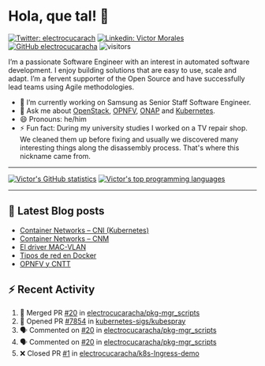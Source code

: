 # Hola, que tal! 👋

[![Twitter: electrocucarach](https://img.shields.io/twitter/follow/electrocucarach?style=social)](https://twitter.com/electrocucarach)
[![Linkedin: Victor Morales](https://img.shields.io/badge/-VictorMorales-blue?style=flat-square&logo=Linkedin&logoColor=white&link=https://www.linkedin.com/in/electrocucaracha/)](https://www.linkedin.com/in/electrocucaracha/)
[![GitHub electrocucaracha](https://img.shields.io/github/followers/electrocucaracha?label=follow&style=social)](https://github.com/electrocucaracha)
![visitors](https://visitor-badge.glitch.me/badge?page_id=electrocucaracha.electrocucaracha)

I’m a passionate Software Engineer with an interest in automated
software development. I enjoy building solutions that are easy to use,
scale and adapt. I’m a fervent supporter of the Open Source and have
successfully lead teams using Agile methodologies.

- 🔭 I’m currently working on Samsung as Senior Staff Software
Engineer.
- 💬 Ask me about [OpenStack](https://www.openstack.org/),
[OPNFV](https://www.opnfv.org/), [ONAP](https://www.onap.org/) and
[Kubernetes](https://kubernetes.io/).
- 😄 Pronouns: he/him
- ⚡ Fun fact: During my university studies I worked on a TV repair
shop. We cleaned them up before fixing and usually we discovered many
interesting things along the disassembly process. That's where this
nickname came from.

---

[![Victor's GitHub statistics](https://github-readme-stats.vercel.app/api?username=electrocucaracha)](https://github.com/anuraghazra/github-readme-stats#github-stats-card)
[![Victor's top programming languages](https://github-readme-stats.vercel.app/api/top-langs/?username=electrocucaracha)](https://github.com/anuraghazra/github-readme-stats#top-languages-card)

---

## 📘 Latest Blog posts

<!-- BLOG-POST-LIST:START -->
- [Container Networks – CNI (Kubernetes)](https://electrocucaracha.com/2021/07/05/container-networks-cni/)
- [Container Networks – CNM](https://electrocucaracha.com/2020/08/28/container-network-model/)
- [El driver MAC-VLAN](https://electrocucaracha.com/2020/07/01/el-driver-mac-vlan/)
- [Tipos de red en Docker](https://electrocucaracha.com/2020/06/13/tipos-de-red-en-docker/)
- [OPNFV y CNTT](https://electrocucaracha.com/2020/05/29/opnfv-y-cntt/)
<!-- BLOG-POST-LIST:END -->

## :zap: Recent Activity

<!--START_SECTION:activity-->
1. 🎉 Merged PR [#20](https://github.com/electrocucaracha/pkg-mgr_scripts/pull/20) in [electrocucaracha/pkg-mgr_scripts](https://github.com/electrocucaracha/pkg-mgr_scripts)
2. 💪 Opened PR [#7854](https://github.com/kubernetes-sigs/kubespray/pull/7854) in [kubernetes-sigs/kubespray](https://github.com/kubernetes-sigs/kubespray)
3. 🗣 Commented on [#20](https://github.com/electrocucaracha/pkg-mgr_scripts/issues/20) in [electrocucaracha/pkg-mgr_scripts](https://github.com/electrocucaracha/pkg-mgr_scripts)
4. 🗣 Commented on [#20](https://github.com/electrocucaracha/pkg-mgr_scripts/issues/20) in [electrocucaracha/pkg-mgr_scripts](https://github.com/electrocucaracha/pkg-mgr_scripts)
5. ❌ Closed PR [#1](https://github.com/electrocucaracha/k8s-Ingress-demo/pull/1) in [electrocucaracha/k8s-Ingress-demo](https://github.com/electrocucaracha/k8s-Ingress-demo)
<!--END_SECTION:activity-->

